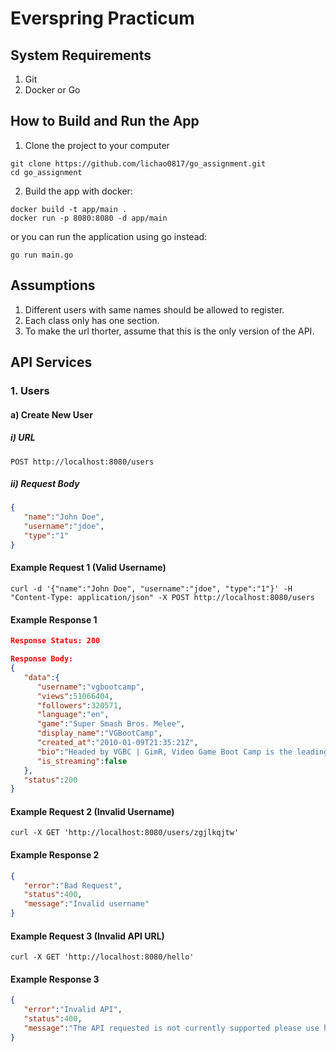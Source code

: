 # Everspring Practicum

## System Requirements
1. Git
2. Docker or Go

## How to Build and Run the App
1. Clone the project to your computer
```
git clone https://github.com/lichao0817/go_assignment.git
cd go_assignment
```

2. Build the app with docker:

  ```
  docker build -t app/main .
  docker run -p 8080:8080 -d app/main
  ```
  or you can run the application using go instead:
  ```
  go run main.go
  ```
## Assumptions
1. Different users with same names should be allowed to register.
2. Each class only has one section.
3. To make the url thorter, assume that this is the only version of the API.

## API Services
### 1. Users
#### a) Create New User
##### i) URL
```
POST http://localhost:8080/users
```
##### ii) Request Body
``` json
{
   "name":"John Doe",
   "username":"jdoe",
   "type":"1"
}
```
#### Example Request 1 (Valid Username)
```
curl -d '{"name":"John Doe", "username":"jdoe", "type":"1"}' -H "Content-Type: application/json" -X POST http://localhost:8080/users
```
#### Example Response 1
``` json
Response Status: 200

Response Body:
{
   "data":{
      "username":"vgbootcamp",
      "views":51066404,
      "followers":320571,
      "language":"en",
      "game":"Super Smash Bros. Melee",
      "display_name":"VGBootCamp",
      "created_at":"2010-01-09T21:35:21Z",
      "bio":"Headed by VGBC | GimR, Video Game Boot Camp is the leading Live-Streamer and Content Creator for competitive Super Smash Bros. This includes Melee, Brawl, Smash WiiU, and 64! Learn.Play.Win! ",
      "is_streaming":false
   },
   "status":200
}
```
#### Example Request 2 (Invalid Username)
```
curl -X GET 'http://localhost:8080/users/zgjlkqjtw'
```
#### Example Response 2
``` json
{
   "error":"Bad Request",
   "status":400,
   "message":"Invalid username"
}
```
#### Example Request 3 (Invalid API URL)
```
curl -X GET 'http://localhost:8080/hello'
```
#### Example Response 3
``` json
{
   "error":"Invalid API",
   "status":400,
   "message":"The API requested is not currently supported please use http://localhost:8080/users/{username}"
}
```
